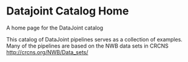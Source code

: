 # Datajoint Catalog Home
A home page for the DataJoint catalog


This catalog of DataJoint pipelines serves as a collection of examples.  Many of the pipelines are based on the NWB data sets in CRCNS  http://crcns.org/NWB/Data_sets/

